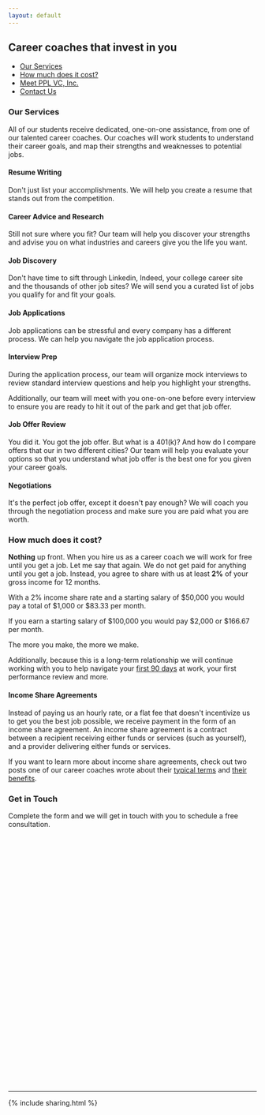 ```yaml
---
layout: default
---
```


## Career coaches that invest in you

- [Our Services](#our-services)
- [How much does it cost?](#how-much-does-it-cost)
- [Meet PPL VC, Inc.](#meet-ppl-vc-inc)
- [Contact Us](#contact-us)

### Our Services

All of our students receive dedicated, one-on-one assistance, from one of our talented career coaches. Our coaches will work students to understand their career goals, and map their strengths and weaknesses to potential jobs.

#### Resume Writing

Don't just list your accomplishments. We will help you create a resume that stands out from the competition.

#### Career Advice and Research

Still not sure where you fit? Our team will help you discover your strengths and advise you on what industries and careers give you the life you want.

#### Job Discovery

Don't have time to sift through Linkedin, Indeed, your college career site and the thousands of other job sites? We will send you a curated list of jobs you qualify for and fit your goals.

#### Job Applications

Job applications can be stressful and every company has a different process. We can help you navigate the job application process.

#### Interview Prep

During the application process, our team will organize mock interviews to review standard interview questions and help you highlight your strengths. 

Additionally, our team will meet with you one-on-one before every interview to ensure you are ready to hit it out of the park and get that job offer.

#### Job Offer Review

You did it. You got the job offer. But what is a 401(k)? And how do I compare offers that our in two different cities? Our team will help you evaluate your options so that you understand what job offer is the best one for you given your career goals.

#### Negotiations

It's the perfect job offer, except it doesn't pay enough? We will coach you through the negotiation process and make sure you are paid what you are worth.

### How much does it cost?

**Nothing** up front. When you hire us as a career coach we will work for free until you get a job. Let me say that again. We do not get paid for anything until you get a job. Instead, you agree to share with us at least **2%** of your gross income for 12 months.

With a 2% income share rate and a starting salary of $50,000 you would pay a total of $1,000 or $83.33 per month.

If you earn a starting salary of $100,000 you would pay $2,000 or $166.67 per month.

The more you make, the more we make.

Additionally, because this is a long-term relationship we will continue working with you to help navigate your [first 90 days](https://agileleanlife.com/the-first-90-days/) at work, your first performance review and more. 

#### Income Share Agreements

Instead of paying us an hourly rate, or a flat fee that doesn't incentivize us to get you the best job possible, we receive payment in the form of an income share agreement. An income share agreement is a contract between a recipient receiving either funds or services (such as yourself), and a provider delivering either funds or services. 

If you want to learn more about income share agreements, check out two posts one of our career coaches wrote about their [typical terms](https://bradjohansen.com/texts/2019-09-15-introduction-to-income-share-agreements/) and [their benefits](https://bradjohansen.com/texts/2019-09-30-benefits-of-income-share-agreements/).

### Get in Touch

Complete the form and we will get in touch with you to schedule a free consultation.

<div class="typeform-widget" data-url="https://bradleyjohansen.typeform.com/to/tzQMZf" style="width: 100%; height: 500px;"></div> <script> (function() { var qs,js,q,s,d=document, gi=d.getElementById, ce=d.createElement, gt=d.getElementsByTagName, id="typef_orm", b="https://embed.typeform.com/"; if(!gi.call(d,id)) { js=ce.call(d,"script"); js.id=id; js.src=b+"embed.js"; q=gt.call(d,"script")[0]; q.parentNode.insertBefore(js,q) } })() </script> <div style="font-family: Sans-Serif;font-size: 12px;color: #999;opacity: 0.5; padding-top: 5px;"></div>

----

{% include sharing.html %}
